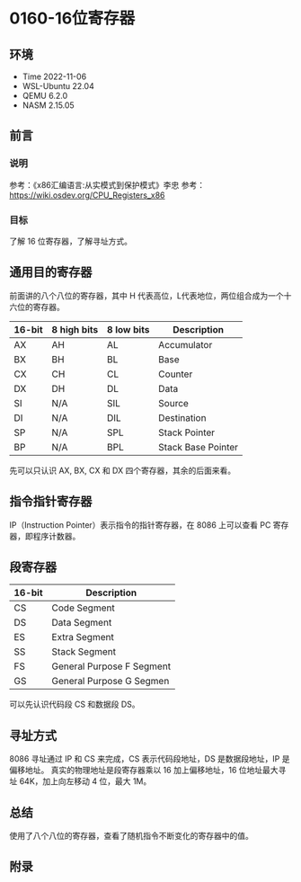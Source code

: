 # 0160-16位寄存器

## 环境

- Time 2022-11-06
- WSL-Ubuntu 22.04
- QEMU 6.2.0
- NASM 2.15.05

## 前言

### 说明

参考：《x86汇编语言:从实模式到保护模式》李忠
参考：<https://wiki.osdev.org/CPU_Registers_x86>

### 目标

了解 16 位寄存器，了解寻址方式。

## 通用目的寄存器

前面讲的八个八位的寄存器，其中 H 代表高位，L代表地位，两位组合成为一个十六位的寄存器。

| 16-bit | 8 high bits | 8 low bits | Description |
| --- | --- | --- | --- |
| AX | AH | AL | Accumulator |
| BX | BH | BL | Base |
| CX | CH | CL | Counter |
| DX | DH | DL | Data |
| SI | N/A | SIL | Source |
| DI | N/A | DIL | Destination |
| SP | N/A | SPL | Stack Pointer |
| BP | N/A | BPL | Stack Base Pointer |

先可以只认识 AX, BX, CX 和 DX 四个寄存器，其余的后面来看。

## 指令指针寄存器

IP（Instruction Pointer）表示指令的指针寄存器，在 8086 上可以查看 PC 寄存器，即程序计数器。

## 段寄存器

| 16-bit | Description |
| --- | --- |
| CS | Code Segment |
| DS | Data Segment |
| ES | Extra Segment |
| SS | Stack Segment |
| FS | General Purpose F Segment |
| GS | General Purpose G Segmen |

可以先认识代码段 CS 和数据段 DS。

## 寻址方式

8086 寻址通过 IP 和 CS 来完成，CS 表示代码段地址，DS 是数据段地址，IP 是偏移地址。
真实的物理地址是段寄存器乘以 16 加上偏移地址，16 位地址最大寻址 64K，加上向左移动 4 位，最大 1M。

## 总结

使用了八个八位的寄存器，查看了随机指令不断变化的寄存器中的值。

## 附录
